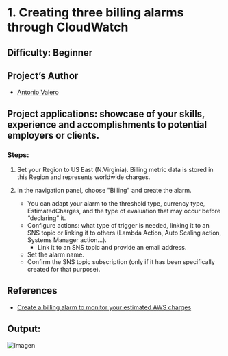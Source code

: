 # 1. Creating three billing alarms through CloudWatch
 
## Difficulty: Beginner

## Project’s Author 
* [Antonio Valero](https://www.linkedin.com/in/avalero89/) 

 
## Project applications: showcase of your skills, experience and accomplishments to potential employers or clients. 
 

### Steps: 


1. Set your Region to US East (N.Virginia). Billing metric data is stored in this Region and represents worldwide charges.


2. In the navigation panel, choose "Billing" and create the alarm.
    *   You can adapt your alarm to the threshold type, currency type, EstimatedCharges, and the type of evaluation that may occur before “declaring” it.
    *   Configure actions: what type of trigger is needed, linking it to an SNS topic or linking it to others (Lambda Action, Auto Scaling action, Systems Manager action...).
        *   Link it to an SNS topic and provide an email address.
    *   Set the alarm name.
    *   Confirm the SNS topic subscription (only if it has been specifically created for that purpose).


## References 
* [Create a billing alarm to monitor your estimated AWS charges](https://docs.aws.amazon.com/AmazonCloudWatch/latest/monitoring/monitor_estimated_charges_with_cloudwatch.html)
 

## Output:

![Imagen](https://github.com/valerokucloud/aws_portfolio/edit/main/Beginner/alarms.PNG)


